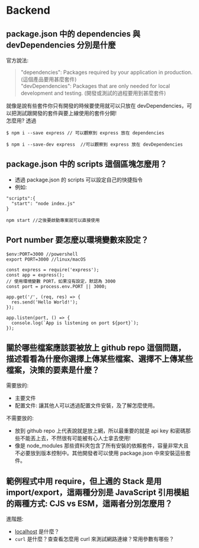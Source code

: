 # Backend 

## package.json 中的 dependencies 與 devDependencies 分別是什麼
官方說法:
> "dependencies": Packages required by your application in production. (這個產品要用甚麼套件)  
> "devDependencies": Packages that are only needed for local development and testing. (開發或測試的過程要用到甚麼套件)

就像是說有些套件你只有開發的時候要使用就可以只放在 devDependencies，可以把測試跟開發的套件與要上線使用的套件分開!  
怎麼用? 
透過 
```
$ npm i --save express // 可以觀察到 express 放在 dependencies
```
```
$ npm i --save-dev express  //可以觀察到 express 放在 devDependencies  
```

## package.json 中的 scripts 這個區塊怎麼用？
- 透過 package.json 的 scripts 可以設定自己的快捷指令
- 例如:
```
"scripts":{
  "start": "node index.js" 
}
```
```
npm start //之後要啟動專案就可以直接使用
```

## Port number 要怎麼以環境變數來設定？

```
$env:PORT=3000 //powershell
export PORT=3000 //linux/macOS
```

```
const express = require('express');
const app = express();
// 使用環境變數 PORT，如果沒有設定，默認為 3000
const port = process.env.PORT || 3000;

app.get('/', (req, res) => {
  res.send('Hello World!');
});

app.listen(port, () => {
  console.log(`App is listening on port ${port}`);
});
```
## 關於哪些檔案應該要被放上 github repo 這個問題，描述看看為什麼你選擇上傳某些檔案、選擇不上傳某些檔案，決策的要素是什麼？
需要放的:
- 主要文件
- 配置文件: 讓其他人可以透過配置文件安裝，及了解怎麼使用。

不需要放的:
- 放到 github repo 上代表說就是放上網，所以最重要的就是 api key 和密碼那些不能丟上去，不然很有可能被有心人士拿去使用!
- 像是 node_modules 那些資料夾包含了所有安裝的依賴套件，容量非常大且不必要放到版本控制中。其他開發者可以使用 package.json 中來安裝這些套件。

## 範例程式中用 require，但上週的 Stack 是用 import/export，這兩種分別是 JavaScript 引用模組的兩種方式: CJS vs ESM，這兩者分別怎麼用？

進階題:
- [localhost](http://localhost) 是什麼？
- `curl` 是什麼？查查看怎麼用 curl 來測試網路連線？常用參數有哪些？

